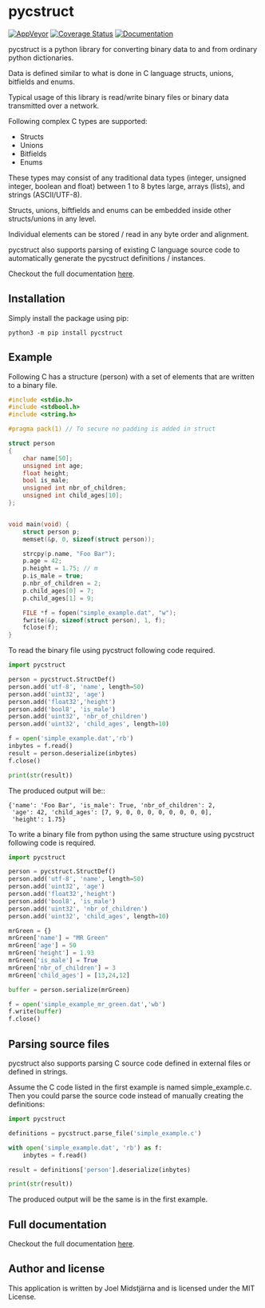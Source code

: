 # pycstruct

[![AppVeyor](https://ci.appveyor.com/api/projects/status/github/midstar/pycstruct?svg=true)](https://ci.appveyor.com/api/projects/status/github/midstar/pycstruct)
[![Coverage Status](https://coveralls.io/repos/github/midstar/pycstruct/badge.svg?branch=HEAD)](https://coveralls.io/github/midstar/pycstruct?branch=HEAD)
[![Documentation](https://readthedocs.org/projects/pycstruct/badge/?version=latest)](https://pycstruct.readthedocs.io/en/latest/?badge=latest)

pycstruct is a python library for converting binary data to and from ordinary
python dictionaries.

Data is defined similar to what is done in C language structs, unions,
bitfields and enums.

Typical usage of this library is read/write binary files or binary data
transmitted over a network.

Following complex C types are supported:

- Structs
- Unions
- Bitfields
- Enums

These types may consist of any traditional data types (integer, unsigned integer, 
boolean and float) between 1 to 8 bytes large, arrays (lists), and strings (ASCII/UTF-8).

Structs, unions, biftfields and enums can be embedded inside other structs/unions
in any level. 

Individual elements can be stored / read in any byte order and alignment.

pycstruct also supports parsing of existing C language source code to
automatically generate the pycstruct definitions / instances.

Checkout the full documentation [here](https://pycstruct.readthedocs.io/en/latest/).

## Installation

Simply install the package using pip:

    python3 -m pip install pycstruct

## Example

Following C has a structure (person) with a set of elements
that are written to a binary file.

```c
#include <stdio.h>
#include <stdbool.h>
#include <string.h>

#pragma pack(1) // To secure no padding is added in struct

struct person 
{ 
    char name[50];
    unsigned int age;
    float height;
    bool is_male;
    unsigned int nbr_of_children;
    unsigned int child_ages[10];
};


void main(void) {
    struct person p;
    memset(&p, 0, sizeof(struct person));

    strcpy(p.name, "Foo Bar");
    p.age = 42;
    p.height = 1.75; // m
    p.is_male = true;
    p.nbr_of_children = 2;
    p.child_ages[0] = 7;
    p.child_ages[1] = 9;

    FILE *f = fopen("simple_example.dat", "w");
    fwrite(&p, sizeof(struct person), 1, f);
    fclose(f);
}
```

To read the binary file using pycstruct following code 
required.

```python
import pycstruct

person = pycstruct.StructDef()
person.add('utf-8', 'name', length=50)
person.add('uint32', 'age')
person.add('float32','height')
person.add('bool8', 'is_male')
person.add('uint32', 'nbr_of_children')
person.add('uint32', 'child_ages', length=10)

f = open('simple_example.dat','rb')
inbytes = f.read()
result = person.deserialize(inbytes)
f.close()

print(str(result))
```

The produced output will be::

    {'name': 'Foo Bar', 'is_male': True, 'nbr_of_children': 2, 
     'age': 42, 'child_ages': [7, 9, 0, 0, 0, 0, 0, 0, 0, 0], 
     'height': 1.75}

To write a binary file from python using the same structure
using pycstruct following code is required.

```python
import pycstruct

person = pycstruct.StructDef()
person.add('utf-8', 'name', length=50)
person.add('uint32', 'age')
person.add('float32','height')
person.add('bool8', 'is_male')
person.add('uint32', 'nbr_of_children')
person.add('uint32', 'child_ages', length=10)

mrGreen = {}
mrGreen['name'] = "MR Green"
mrGreen['age'] = 50
mrGreen['height'] = 1.93
mrGreen['is_male'] = True
mrGreen['nbr_of_children'] = 3
mrGreen['child_ages'] = [13,24,12]

buffer = person.serialize(mrGreen)

f = open('simple_example_mr_green.dat','wb')
f.write(buffer)
f.close()
```

## Parsing source files

pycstruct also supports parsing C source code defined in external
files or defined in strings.

Assume the C code listed in the first example is named
simple_example.c. Then you could parse the source
code instead of manually creating the definitions:

```python
import pycstruct

definitions = pycstruct.parse_file('simple_example.c')

with open('simple_example.dat', 'rb') as f:
    inbytes = f.read()

result = definitions['person'].deserialize(inbytes)

print(str(result))
```

The produced output will be the same is in the first example.

## Full documentation

Checkout the full documentation [here](https://pycstruct.readthedocs.io/en/latest/).

## Author and license

This application is written by Joel Midstjärna and is licensed under the MIT License.
